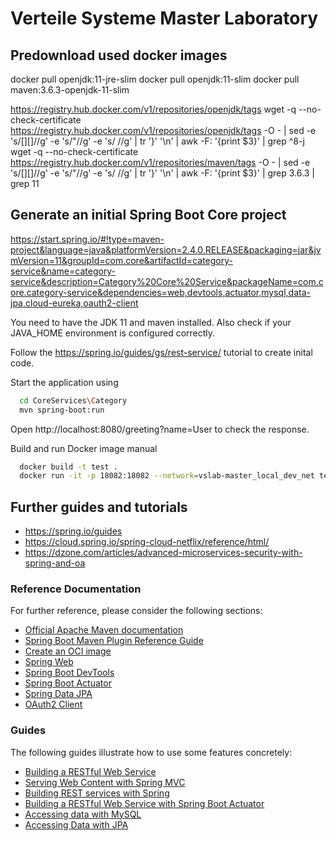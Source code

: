 # Verteile Systeme Master Laboratory

## Predownload used docker images

docker pull openjdk:11-jre-slim
docker pull openjdk:11-slim
docker pull maven:3.6.3-openjdk-11-slim

https://registry.hub.docker.com/v1/repositories/openjdk/tags
wget -q --no-check-certificate https://registry.hub.docker.com/v1/repositories/openjdk/tags -O -  | sed -e 's/[][]//g' -e 's/"//g' -e 's/ //g' | tr '}' '\n'  | awk -F: '{print $3}' | grep ^8-j
wget -q --no-check-certificate https://registry.hub.docker.com/v1/repositories/maven/tags -O -  | sed -e 's/[][]//g' -e 's/"//g' -e 's/ //g' | tr '}' '\n'  | awk -F: '{print $3}' | grep 3.6.3 | grep 11


## Generate an initial Spring Boot Core project

https://start.spring.io/#!type=maven-project&language=java&platformVersion=2.4.0.RELEASE&packaging=jar&jvmVersion=11&groupId=com.core&artifactId=category-service&name=category-service&description=Category%20Core%20Service&packageName=com.core.category-service&dependencies=web,devtools,actuator,mysql,data-jpa,cloud-eureka,oauth2-client

You need to have the JDK 11 and maven installed. Also check if your JAVA_HOME environment is configured correctly.

Follow the https://spring.io/guides/gs/rest-service/ tutorial to create inital code.

Start the application using
~~~bash
  cd CoreServices\Category
  mvn spring-boot:run
~~~

Open http://localhost:8080/greeting?name=User to check the response.

Build and run Docker image manual

~~~bash
  docker build -t test .
  docker run -it -p 18082:18082 --network=vslab-master_local_dev_net test
~~~


## Further guides and tutorials


* https://spring.io/guides
* https://cloud.spring.io/spring-cloud-netflix/reference/html/
* https://dzone.com/articles/advanced-microservices-security-with-spring-and-oa



### Reference Documentation
For further reference, please consider the following sections:

* [Official Apache Maven documentation](https://maven.apache.org/guides/index.html)
* [Spring Boot Maven Plugin Reference Guide](https://docs.spring.io/spring-boot/docs/2.4.0/maven-plugin/reference/html/)
* [Create an OCI image](https://docs.spring.io/spring-boot/docs/2.4.0/maven-plugin/reference/html/#build-image)
* [Spring Web](https://docs.spring.io/spring-boot/docs/2.4.0/reference/htmlsingle/#boot-features-developing-web-applications)
* [Spring Boot DevTools](https://docs.spring.io/spring-boot/docs/2.4.0/reference/htmlsingle/#using-boot-devtools)
* [Spring Boot Actuator](https://docs.spring.io/spring-boot/docs/2.4.0/reference/htmlsingle/#production-ready)
* [Spring Data JPA](https://docs.spring.io/spring-boot/docs/2.4.0/reference/htmlsingle/#boot-features-jpa-and-spring-data)
* [OAuth2 Client](https://docs.spring.io/spring-boot/docs/2.4.0/reference/htmlsingle/#boot-features-security-oauth2-client)

### Guides
The following guides illustrate how to use some features concretely:

* [Building a RESTful Web Service](https://spring.io/guides/gs/rest-service/)
* [Serving Web Content with Spring MVC](https://spring.io/guides/gs/serving-web-content/)
* [Building REST services with Spring](https://spring.io/guides/tutorials/bookmarks/)
* [Building a RESTful Web Service with Spring Boot Actuator](https://spring.io/guides/gs/actuator-service/)
* [Accessing data with MySQL](https://spring.io/guides/gs/accessing-data-mysql/)
* [Accessing Data with JPA](https://spring.io/guides/gs/accessing-data-jpa/)


